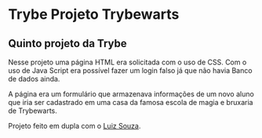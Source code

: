 # Trybe Projeto Trybewarts
## Quinto projeto da Trybe

Nesse projeto uma página HTML era solicitada com o uso de CSS.
Com o uso de Java Script era possível fazer um login falso já que não havia Banco de dados ainda.

A página era um formulário que armazenava informações de um novo aluno que iria ser cadastrado em uma casa da famosa escola de magia e bruxaria de Trybewarts.

Projeto feito em dupla com o [Luiz Souza](luiz.souza@gmail.com).
